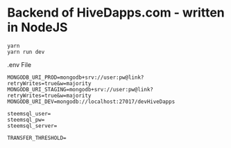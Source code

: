 # Backend of HiveDapps.com - written in NodeJS

```
yarn
yarn run dev
```

.env File

```
MONGODB_URI_PROD=mongodb+srv://user:pw@link?retryWrites=true&w=majority
MONGODB_URI_STAGING=mongodb+srv://user:pw@link?retryWrites=true&w=majority
MONGODB_URI_DEV=mongodb://localhost:27017/devHiveDapps

steemsql_user=
steemsql_pw=
steemsql_server=

TRANSFER_THRESHOLD=
```